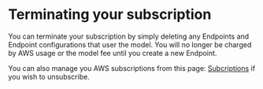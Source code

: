 # Terminating your subscription

You can terminate your subscription by simply deleting any Endpoints and Endpoint configurations
that user the model.
You will no longer be charged by AWS usage or the model fee until you create a new Endpoint.

You can also manage you AWS subscriptions from this page: [Subcriptions](https://console.aws.amazon.com/marketplace/home/subscriptions?#/subscriptions) if you wish to unsubscribe.

